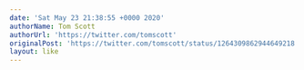 ```yaml
---
date: 'Sat May 23 21:38:55 +0000 2020'
authorName: Tom Scott
authorUrl: 'https://twitter.com/tomscott'
originalPost: 'https://twitter.com/tomscott/status/1264309862944649218'
layout: like
---
```

